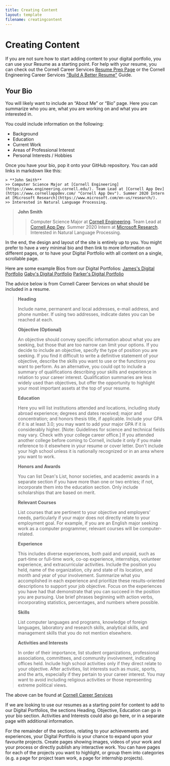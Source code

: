 ```yaml
---
title: Creating Content
layout: template
filename: creatingcontent
--- 
```


# Creating Content

If you are not sure how to start adding content to your digital portfolio, you can use your Resume as a starting point.
For help with your resume, you can check out the Cornell Career Services [Resume Prep Page](https://scl.cornell.edu/get-involved/career-services/resumes-and-interview-prep/resumes) or the Cornell Engineering Career Services ["Build A Better Resume"](https://www.engineering.cornell.edu/sites/default/files/departments/career%20services/Build%20A%20Better%20Resume-%20Technical-%20Fall%202017.ppt) Guide.

## Your Bio

You will likely want to include an “About Me” or “Bio” page. Here you can summarize who you are, what you are working on and what you are interested in.

You could include information on the following:
- Background
- Education
- Current Work
- Areas of Professional Interest
- Personal Interests / Hobbies 

Once you have your bio, pop it onto your GitHub repository. You can add links in markdown like this:
```
> **John Smith**
>> Computer Science Major at [Cornell Engineering](https://www.engineering.cornell.edu/). Team Lead at [Cornell App Dev](https://www.cornellappdev.com/ "Cornell App Dev"). Summer 2020 Intern at [Microsoft Research](https://www.microsoft.com/en-us/research/).
>> Interested in Natural Language Processing.
```
> **John Smith**
>> Computer Science Major at [Cornell Engineering](https://www.engineering.cornell.edu/). Team Lead at [Cornell App Dev](https://www.cornellappdev.com/ "Cornell App Dev"). Summer 2020 Intern at [Microsoft Research](https://www.microsoft.com/en-us/research/).
>> Interested in Natural Language Processing.


In the end, the design and layout of the site is entirely up to you. You might prefer to have a very minimal bio and then link to more information on different pages, or to have your Digital Portfolio with all content on a single, scrollable page.

Here are some example Bios from our Digital Portfolios:
[James's Digital Portfolio](https://jdweaver14.github.io/projectsite/)
[Gaby's Digital Portfolio](https://gabriellehaam.github.io/aboutme/)
[Parker's Digital Portfolio](https://pfeinerman311.github.io/about/)




The advice below is from Cornell Career Services on what should be included in a resume.

> **Heading**
> 
> Include name, permanent and local addresses, e-mail address, and phone number. If using two addresses, indicate dates you can be reached at each.
> 
> **Objective (Optional)**
> 
> An objective should convey specific information about what you are seeking, but those that are too narrow can limit your options. If you decide to include an objective, specify the type of position you are seeking. If you find it difficult to write a definitive statement of your objective, describe the skills you want to use or the functions you want to perform. As an alternative, you could opt to include a summary of qualifications describing your skills and experience in relation to your career interest. Qualification summaries are less widely used than objectives, but offer the opportunity to highlight your most important assets at the top of your resume.
> 
> **Education**
> 
> Here you will list institutions attended and locations, including study abroad experience; degrees and dates received; major and concentration; and honors thesis title, if applicable. Include your GPA if it is at least 3.0; you may want to add your major GPA if it is considerably higher. [Note: Guidelines for science and technical fields may vary. Check with your college career office.] If you attended another college before coming to Cornell, include it only if you make reference to it elsewhere in your resume or cover letter. Don't include your high school unless it is nationally recognized or in an area where you want to work.
> 
> **Honors and Awards**
> 
> You can list Dean's List, honor societies, and academic awards in a separate section if you have more than one or two entries; if not, incorporate them into the education section. Only include scholarships that are based on merit.
> 
> **Relevant Courses**
> 
> List courses that are pertinent to your objective and employers' needs, particularly if your major does not directly relate to your employment goal. For example, if you are an English major seeking work as a computer programmer, relevant courses will be computer-related.
> 
> **Experience**
> 
> This includes diverse experiences, both paid and unpaid, such as part-time or full-time work, co-op experience, internships, volunteer experience, and extracurricular activities. Include the position you held, name of the organization, city and state of its location, and month and year of your involvement. Summarize what you accomplished in each experience and prioritize these results-oriented descriptions to support your job objective. Focus on the experiences you have had that demonstrate that you can succeed in the position you are pursuing. Use brief phrases beginning with action verbs, incorporating statistics, percentages, and numbers where possible.
> 
> **Skills**
> 
> List computer languages and programs, knowledge of foreign languages, laboratory and research skills, analytical skills, and management skills that you do not mention elsewhere.
> 
> **Activities and Interests**
> 
> In order of their importance, list student organizations, professional associations, committees, and community involvement, indicating offices held. Include high school activities only if they direct relate to your objective. After activities, list interests such as music, sports, and the arts, especially if they pertain to your career interest. You may want to avoid including religious activities or those representing extreme political views.

The above can be found at [Cornell Career Services](https://scl.cornell.edu/get-involved/career-services/resumes-and-interview-prep/resumes "Resume Prep by Cornell Career Services")

If we are looking to use our resumes as a starting point for content to add to our Digital Portfolios, the sections Heading, Objective, Education can go in your bio section. Activities and Interests could also go here, or in a separate page with additional information. 

For the remainder of the sections, relating to your achievements and experiences, your Digital Portfolio is your chance to expand upon your favourite projects. Create pages showing images, videos of your work and your process or directly publish any interactive work. You can have pages for each of the projects you want to highlight, or group them into categories (e.g. a page for project team work, a page for internship projects).

